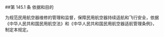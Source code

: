 ##第 145.1 条  依据和目的 

为规范民用航空器维修的管理和监督，保障民用航空器持续适航和飞行安全，依据《中华人民共和国民用航空法》和《中华人民共和国民用航空器适航管理条例》，制定本规定。

